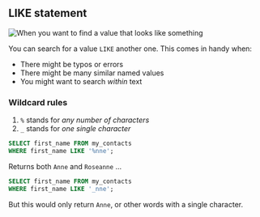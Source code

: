 ## LIKE statement

![When you want to find a value that looks _like_ something](./img/like.jpg)

You can search for a value `LIKE` another one. This comes in handy when:

- There might be typos or errors
- There might be many similar named values
- You might want to search _within_ text

### Wildcard rules

1. `%` stands for _any number of characters_
2. `_` stands for _one single character_


```sql
SELECT first_name FROM my_contacts
WHERE first_name LIKE '%nne';
```

Returns both `Anne` and `Roseanne` ...

```sql
SELECT first_name FROM my_contacts
WHERE first_name LIKE '_nne';
```

But this would only return `Anne`, or other words with a single character.
